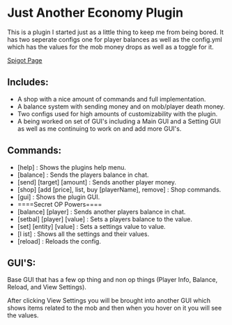 # Just Another Economy Plugin

This is a plugin I started just as a little thing to keep me from being bored. It has two seperate configs one for player balances as well as the config.yml which has the values for the mob money drops as well as a toggle for it.

[Spigot Page](https://www.spigotmc.org/resources/just-another-economy-plugin.100709/)

## Includes:

- A shop with a nice amount of commands and full implementation.
- A balance system with sending money and on mob/player death money.
- Two configs used for high amounts of customizability with the plugin.
- A being worked on set of GUI's including a Main GUI and a Setting GUI as well as me continuing to work on and add more GUI's.

## Commands:

- [help] : Shows the plugins help menu.
- [balance] : Sends the players balance in chat.
- [send] [target] [amount] : Sends another player money.
- [shop] [add [price], list, buy [playerName], remove] : Shop commands.
- [gui] : Shows the plugin GUI.
- ====Secret OP Powers====
- [balance] [player] : Sends another players balance in chat.
- [setbal] [player] [value] : Sets a players balance to the value.
- [set] [entity] [value] : Sets a settings value to value.
- [l ist] : Shows all the settings and their values.
- [reload] : Reloads the config.

## GUI'S:

Base GUI that has a few op thing and non op things (Player Info, Balance, Reload, and View Settings).

After clicking View Settings you will be brought into another GUI which shows items related to the mob and then when you hover on it you will see the values.
